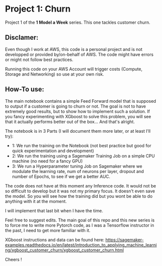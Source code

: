 # Project 1: Churn
 Project 1 of the **1 Model a Week** series. This one tackles customer churn. 

 ## Disclamer:
Even though I work at AWS, this code is a personal project and is not developped or provided by/on-behalf of AWS. 
The code might have errors or might not follow best practices. 

Running this code on your AWS Account will trigger costs (Compute, Storage and Networking) so use at your own risk. 

## How-To use:

The main notebook contains a simple Feed Forward model that is supposed to output if a customer is going to churn or not. 
The goal is not to have extremely good results, but to show how to implement such a solution. If you fancy experimenting with XGboost to solve this problem, you will see that it actually performs better out of the box... And that's alright. 

The notebook is in 3 Parts (I will document them more later, or at least I'll try):

- 1: We run the training on the Notebook (not best practice but good for quick experimentation and development)
- 2: We run the training using a Sagemaker Training Job on a simple CPU machine (no need for a fancy GPU)
- 3: We run a Hyperparameter tuning Job on Sagemaker where we modulate the learning rate, num of neurons per layer, dropout and number of Epochs, to see if we get a better AUC. 

The code does not have at this moment any Inference code. It would not be so difficult to develop but it was not my primary focus. 
It doesn't even save the model. 
So you will see how the training did but you wont be able to do anything with it at the moment. 

I will implement that last bit when I have the time. 

Feel free to suggest edits. The main goal of this repo and this new series is to force me to write more Pytorch code, as I was a Tensorflow instructor in the past, I need to get more familiar with it. 

XGboost instructions and data can be found here: https://sagemaker-examples.readthedocs.io/en/latest/introduction_to_applying_machine_learning/xgboost_customer_churn/xgboost_customer_churn.html

Cheers !


